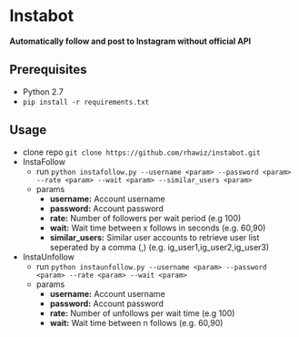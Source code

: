 
# Instabot #

**Automatically follow and post to Instagram without official API**

## Prerequisites
 * Python 2.7
 * ```pip install -r requirements.txt```


## Usage
 * clone repo ```git clone https://github.com/rhawiz/instabot.git```
 * InstaFollow
     * run ```python instafollow.py --username <param> --password <param> --rate <param> --wait <param> --similar_users <param>```
     * params
        * **username:** Account username
        * **password:** Account password
        * **rate:** Number of followers per wait period (e.g 100)
        * **wait:** Wait time between x follows in seconds (e.g. 60,90)
        * **similar_users:** Similar user accounts to retrieve user list seperated by a comma (,) (e.g. ig_user1,ig_user2,ig_user3)
 * InstaUnfollow    
     * run ```python instaunfollow.py --username <param> --password <param> --rate <param> --wait <param>```
     * params
        * **username:** Account username
        * **password:** Account password
        * **rate:** Number of unfollows per wait time (e.g 100)
        * **wait:** Wait time between n follows (e.g. 60,90)